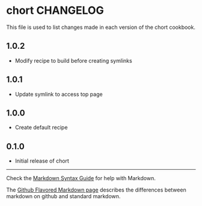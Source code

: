 # chort CHANGELOG

This file is used to list changes made in each version of the chort cookbook.

## 1.0.2
- Modify recipe to build before creating symlinks

## 1.0.1
- Update symlink to access top page

## 1.0.0
- Create default recipe

## 0.1.0
- Initial release of chort

- - -
Check the [Markdown Syntax Guide](http://daringfireball.net/projects/markdown/syntax) for help with Markdown.

The [Github Flavored Markdown page](http://github.github.com/github-flavored-markdown/) describes the differences between markdown on github and standard markdown.
